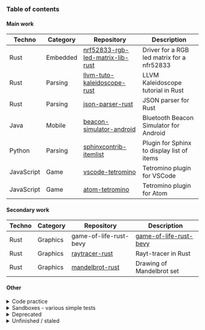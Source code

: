 <!--
**vhiribarren/vhiribarren** is a ✨ _special_ ✨ repository because its
`README.md` (this file) appears on the GitHub profile.
-->


### Table of contents

#### Main work

| Techno | Category | Repository | Description |
| --- | --- | --- | --- |
| Rust | Embedded | [nrf52833-rgb-led-matrix-lib-rust](https://github.com/vhiribarren/nrf52833-rgb-led-matrix-lib-rust) | Driver for a RGB led matrix for a nfr52833 |
| Rust | Parsing | [llvm-tuto-kaleidoscope-rust](https://github.com/vhiribarren/llvm-tuto-kaleidoscope-rust) | LLVM Kaleidoscope tutorial in Rust |
| Rust | Parsing | [json-parser-rust](https://github.com/vhiribarren/json-parser-rust) | JSON parser for Rust |
| Java | Mobile |[beacon-simulator-android](https://github.com/vhiribarren/beacon-simulator-android) | Bluetooth Beacon Simulator for Android |
| Python | Parsing |[sphinxcontrib-itemlist](https://github.com/vhiribarren/sphinxcontrib-itemlist) | Plugin for Sphinx to display list of items |
| JavaScript | Game |[vscode-tetromino](https://github.com/vhiribarren/vscode-tetromino) | Tetromino plugin for VSCode |
| JavaScript | Game |[atom-tetromino](https://github.com/vhiribarren/atom-tetromino) | Tetromino plugin for Atom |

#### Secondary work

| Techno | Category | Repository | Description |
| --- | --- | --- | --- |
| Rust | Graphics | game-of-life-rust-bevy | [game-of-life-rust-bevy](https://github.com/vhiribarren/game-of-life-rust-bevy) | Game of Life simulation with Bevy |
| Rust | Graphics | [raytracer-rust](https://github.com/vhiribarren/raytracer-rust) | Rayt-tracer in Rust |
| Rust | Graphics | [mandelbrot-rust](https://github.com/vhiribarren/mandelbrot-rust) | Drawing of Mandelbrot set |

#### Other

<details>
<summary>Code practice</summary>

| Techno | Repository | Description |
| --- | --- | --- |
| Misc | [advent-of-code](https://github.com/vhiribarren/advent-of-code) | Advent of Code coding challenge |

</details>

<details>
<summary>Sandboxes - various simple tests</summary>

| Techno | Repository | Description |
| --- | --- | --- |
| Rust | [bevy-sandbox](https://github.com/vhiribarren/bevy-sandbox) | Tests with Bevy |
| Rust | [nannou-sandbox](https://github.com/vhiribarren/nannou-sandbox) | Tests with Nannou |
| Rust | [microbit-rust-sandbox](https://github.com/vhiribarren/microbit-rust-sandbox) | Tests with a Microbit BBC in Rust |
| JavaScript | [threejs-sandbox](https://github.com/vhiribarren/threejs-sandbox) | Tests with ThreeJS |
| GLSL | [webgl2-sandbox](https://github.com/vhiribarren/webgl2-sandbox) | Tests with WebGL |

</details>

<details>
<summary>Deprecated</summary>

| Techno | Category | Repository | Description |
| --- | --- | --- | --- |

</details>

<details>
<summary>Unfinished / staled</summary>

| Techno | Category | Repository | Description |
| --- | --- | --- | --- |
| Go | Parsing | [llvm-tuto-kaleidoscope-golang](https://github.com/vhiribarren/llvm-tuto-kaleidoscope-golang) | LLVM Kaleidoscope tutorial in Go |
| JavaScript | Graphics | [string-art-web](https://github.com/vhiribarren/string-art-web) | Draw curves using their tangents |

</details>

